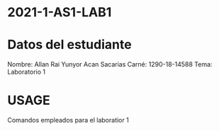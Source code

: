 # 2021-1-AS1-LAB1
# Datos del estudiante
Nombre: Allan Rai Yunyor Acan Sacarias 
Carné: 1290-18-14588
Tema: Laboratorio 1 

# USAGE
Comandos empleados para el laboratior 1
